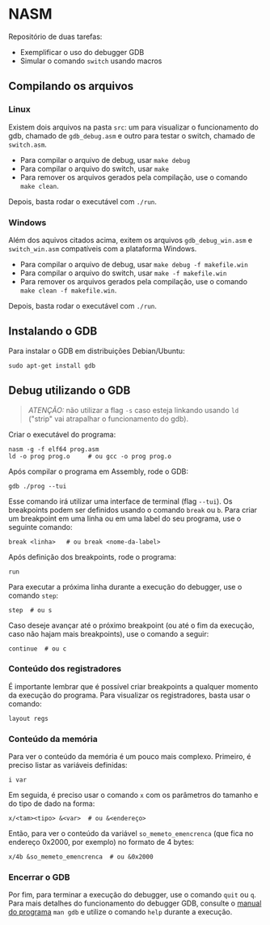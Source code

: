 # NASM
Repositório de duas tarefas:
- Exemplificar o uso do debugger GDB
- Simular o comando `switch` usando macros

## Compilando os arquivos
### Linux
Existem dois arquivos na pasta `src`: um para visualizar o funcionamento do gdb, chamado de `gdb_debug.asm` e outro para testar o switch, chamado de `switch.asm`.

- Para compilar o arquivo de debug, usar ``` make debug ```
- Para compilar o arquivo do switch, usar ``` make ```
- Para remover os arquivos gerados pela compilação, use o comando `make clean`.

Depois, basta rodar o executável com `./run`.

### Windows
Além dos aquivos citados acima, exitem os arquivos `gdb_debug_win.asm` e `switch_win.asm` compatíveis com a plataforma Windows.

- Para compilar o arquivo de debug, usar ``` make debug -f makefile.win ```
- Para compilar o arquivo do switch, usar ``` make -f makefile.win ```
- Para remover os arquivos gerados pela compilação, use o comando `make clean -f makefile.win`.

Depois, basta rodar o executável com `./run`.

## Instalando o GDB
Para instalar o GDB em distribuições Debian/Ubuntu:
```
sudo apt-get install gdb
```

## Debug utilizando o GDB
> *ATENÇÃO:* não utilizar a flag `-s` caso esteja linkando usando `ld` ("strip" vai atrapalhar o funcionamento do gdb).

Criar o executável do programa:
```
nasm -g -f elf64 prog.asm
ld -o prog prog.o     # ou gcc -o prog prog.o 
```
Após compilar o programa em Assembly, rode o GDB:
```
gdb ./prog --tui
```
Esse comando irá utilizar uma interface de terminal (flag `--tui`). Os breakpoints podem ser definidos usando o comando `break` ou `b`. Para criar um breakpoint em uma linha ou em uma label do seu programa, use o seguinte comando:
```
break <linha>   # ou break <nome-da-label> 
```
Após definição dos breakpoints, rode o programa: 
```
run
```
Para executar a próxima linha durante a execução do debugger, use o comando `step`: 
```
step  # ou s
```
Caso deseje avançar até o próximo breakpoint (ou até o fim da execução, caso não hajam mais breakpoints), use o comando a seguir:
```
continue  # ou c
```

### Conteúdo dos registradores
É importante lembrar que é possível criar breakpoints a qualquer momento da execução do programa.
Para visualizar os registradores, basta usar o comando:
```
layout regs
```

### Conteúdo da memória
Para ver o conteúdo da memória é um pouco mais complexo. Primeiro, é preciso listar as variáveis definidas:
```
i var
```
Em seguida, é preciso usar o comando `x` com os parâmetros do tamanho e do tipo de dado na forma:
```
x/<tam><tipo> &<var>  # ou &<endereço>
```
Então, para ver o conteúdo da variável `so_memeto_emencrenca` (que fica no endereço 0x2000, por exemplo) no formato de 4 bytes:
```
x/4b &so_memeto_emencrenca  # ou &0x2000
```

### Encerrar o GDB
Por fim, para terminar a execução do debugger, use o comando `quit` ou `q`.
Para mais detalhes do funcionamento do debugger GDB, consulte o [manual do programa](http://www.gnu.org/software/gdb/documentation/) `man gdb` e utilize o comando `help` durante a execução.

